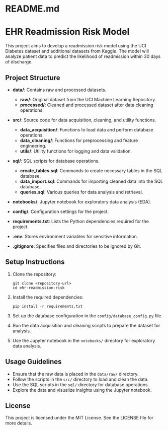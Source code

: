# README.md

# EHR Readmission Risk Model

This project aims to develop a readmission risk model using the UCI Diabetes dataset and additional datasets from Kaggle. The model will analyze patient data to predict the likelihood of readmission within 30 days of discharge.

## Project Structure

- **data/**: Contains raw and processed datasets.
  - **raw/**: Original dataset from the UCI Machine Learning Repository.
  - **processed/**: Cleaned and processed dataset after data cleaning operations.
  
- **src/**: Source code for data acquisition, cleaning, and utility functions.
  - **data_acquisition/**: Functions to load data and perform database operations.
  - **data_cleaning/**: Functions for preprocessing and feature engineering.
  - **utils/**: Utility functions for logging and data validation.
  
- **sql/**: SQL scripts for database operations.
  - **create_tables.sql**: Commands to create necessary tables in the SQL database.
  - **data_import.sql**: Commands for importing cleaned data into the SQL database.
  - **queries.sql**: Various queries for data analysis and retrieval.
  
- **notebooks/**: Jupyter notebook for exploratory data analysis (EDA).
  
- **config/**: Configuration settings for the project.
  
- **requirements.txt**: Lists the Python dependencies required for the project.
  
- **.env**: Stores environment variables for sensitive information.
  
- **.gitignore**: Specifies files and directories to be ignored by Git.

## Setup Instructions

1. Clone the repository:
   ```
   git clone <repository-url>
   cd ehr-readmission-risk
   ```

2. Install the required dependencies:
   ```
   pip install -r requirements.txt
   ```

3. Set up the database configuration in the `config/database_config.py` file.

4. Run the data acquisition and cleaning scripts to prepare the dataset for analysis.

5. Use the Jupyter notebook in the `notebooks/` directory for exploratory data analysis.

## Usage Guidelines

- Ensure that the raw data is placed in the `data/raw/` directory.
- Follow the scripts in the `src/` directory to load and clean the data.
- Use the SQL scripts in the `sql/` directory for database operations.
- Explore the data and visualize insights using the Jupyter notebook.

## License

This project is licensed under the MIT License. See the LICENSE file for more details.